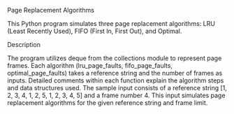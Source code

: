Page Replacement Algorithms

This Python program simulates three page replacement algorithms: LRU (Least Recently Used), FIFO (First In, First Out), and Optimal.

Description

The program utilizes deque from the collections module to represent page frames.
Each algorithm (lru_page_faults, fifo_page_faults, optimal_page_faults) takes a reference string and the number of frames as inputs.
Detailed comments within each function explain the algorithm steps and data structures used.
The sample input consists of a reference string [1, 2, 3, 4, 1, 2, 5, 1, 2, 3, 4, 5] and a frame number 4.
This input simulates page replacement algorithms for the given reference string and frame limit.
